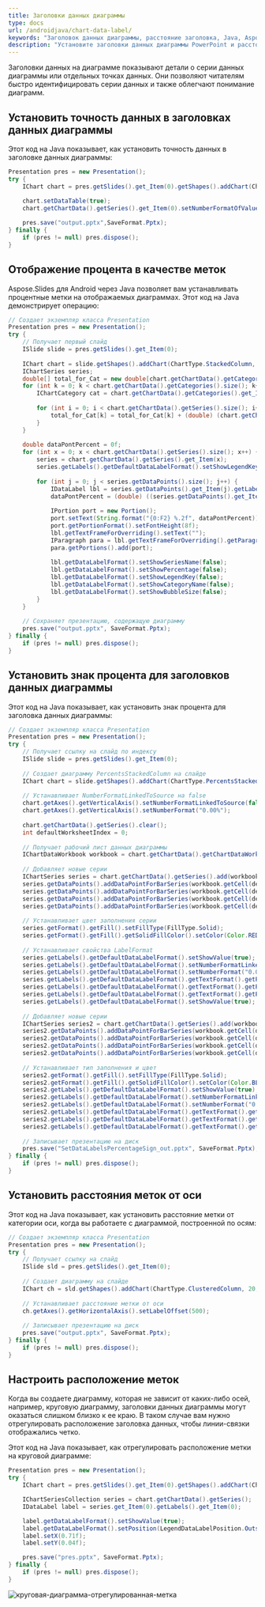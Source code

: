```yaml
---
title: Заголовки данных диаграммы
type: docs
url: /androidjava/chart-data-label/
keywords: "Заголовок данных диаграммы, расстояние заголовка, Java, Aspose.Slides для Android через Java"
description: "Установите заголовки данных диаграммы PowerPoint и расстояние в Java"
---
```


Заголовки данных на диаграмме показывают детали о серии данных диаграммы или отдельных точках данных. Они позволяют читателям быстро идентифицировать серии данных и также облегчают понимание диаграмм.

## **Установить точность данных в заголовках данных диаграммы**

Этот код на Java показывает, как установить точность данных в заголовке данных диаграммы:

```java
Presentation pres = new Presentation();
try {
    IChart chart = pres.getSlides().get_Item(0).getShapes().addChart(ChartType.Line, 50, 50, 450, 300);
    
    chart.setDataTable(true);
    chart.getChartData().getSeries().get_Item(0).setNumberFormatOfValues("#,##0.00");

    pres.save("output.pptx",SaveFormat.Pptx);
} finally {
    if (pres != null) pres.dispose();
}
```

## **Отображение процента в качестве меток**
Aspose.Slides для Android через Java позволяет вам устанавливать процентные метки на отображаемых диаграммах. Этот код на Java демонстрирует операцию:

```java
// Создает экземпляр класса Presentation
Presentation pres = new Presentation();
try {
    // Получает первый слайд
    ISlide slide = pres.getSlides().get_Item(0);
    
    IChart chart = slide.getShapes().addChart(ChartType.StackedColumn, 20, 20, 400, 400);
    IChartSeries series;
    double[] total_for_Cat = new double[chart.getChartData().getCategories().size()];
    for (int k = 0; k < chart.getChartData().getCategories().size(); k++) {
        IChartCategory cat = chart.getChartData().getCategories().get_Item(k);
    
        for (int i = 0; i < chart.getChartData().getSeries().size(); i++) {
            total_for_Cat[k] = total_for_Cat[k] + (double) (chart.getChartData().getSeries().get_Item(i).getDataPoints().get_Item(k).getValue().getData());
        }
    }
    
    double dataPontPercent = 0f;
    for (int x = 0; x < chart.getChartData().getSeries().size(); x++) {
        series = chart.getChartData().getSeries().get_Item(x);
        series.getLabels().getDefaultDataLabelFormat().setShowLegendKey(false);
    
        for (int j = 0; j < series.getDataPoints().size(); j++) {
            IDataLabel lbl = series.getDataPoints().get_Item(j).getLabel();
            dataPontPercent = (double) ((series.getDataPoints().get_Item(j).getValue().getData())) / (double) (total_for_Cat[j]) * 100;
    
            IPortion port = new Portion();
            port.setText(String.format("{0:F2} %.2f", dataPontPercent));
            port.getPortionFormat().setFontHeight(8f);
            lbl.getTextFrameForOverriding().setText("");
            IParagraph para = lbl.getTextFrameForOverriding().getParagraphs().get_Item(0);
            para.getPortions().add(port);
    
            lbl.getDataLabelFormat().setShowSeriesName(false);
            lbl.getDataLabelFormat().setShowPercentage(false);
            lbl.getDataLabelFormat().setShowLegendKey(false);
            lbl.getDataLabelFormat().setShowCategoryName(false);
            lbl.getDataLabelFormat().setShowBubbleSize(false);
        }
    }
    
    // Сохраняет презентацию, содержащую диаграмму
    pres.save("output.pptx", SaveFormat.Pptx);
} finally {
    if (pres != null) pres.dispose();
}
```

## **Установить знак процента для заголовков данных диаграммы**
Этот код на Java показывает, как установить знак процента для заголовка данных диаграммы:

```java
// Создает экземпляр класса Presentation
Presentation pres = new Presentation();
try {
    // Получает ссылку на слайд по индексу
    ISlide slide = pres.getSlides().get_Item(0);
    
    // Создает диаграмму PercentsStackedColumn на слайде
    IChart chart = slide.getShapes().addChart(ChartType.PercentsStackedColumn, 20, 20, 500, 400);
    
    // Устанавливает NumberFormatLinkedToSource на false
    chart.getAxes().getVerticalAxis().setNumberFormatLinkedToSource(false);
    chart.getAxes().getVerticalAxis().setNumberFormat("0.00%");
    
    chart.getChartData().getSeries().clear();
    int defaultWorksheetIndex = 0;
    
    // Получает рабочий лист данных диаграммы
    IChartDataWorkbook workbook = chart.getChartData().getChartDataWorkbook();
    
    // Добавляет новые серии
    IChartSeries series = chart.getChartData().getSeries().add(workbook.getCell(defaultWorksheetIndex, 0, 1, "Reds"), chart.getType());
    series.getDataPoints().addDataPointForBarSeries(workbook.getCell(defaultWorksheetIndex, 1, 1, 0.30));
    series.getDataPoints().addDataPointForBarSeries(workbook.getCell(defaultWorksheetIndex, 2, 1, 0.50));
    series.getDataPoints().addDataPointForBarSeries(workbook.getCell(defaultWorksheetIndex, 3, 1, 0.80));
    series.getDataPoints().addDataPointForBarSeries(workbook.getCell(defaultWorksheetIndex, 4, 1, 0.65));
    
    // Устанавливает цвет заполнения серии
    series.getFormat().getFill().setFillType(FillType.Solid);
    series.getFormat().getFill().getSolidFillColor().setColor(Color.RED);
    
    // Устанавливает свойства LabelFormat
    series.getLabels().getDefaultDataLabelFormat().setShowValue(true);
    series.getLabels().getDefaultDataLabelFormat().setNumberFormatLinkedToSource(false);
    series.getLabels().getDefaultDataLabelFormat().setNumberFormat("0.0%");
    series.getLabels().getDefaultDataLabelFormat().getTextFormat().getPortionFormat().setFontHeight(10);
    series.getLabels().getDefaultDataLabelFormat().getTextFormat().getPortionFormat().getFillFormat().setFillType(FillType.Solid);
    series.getLabels().getDefaultDataLabelFormat().getTextFormat().getPortionFormat().getFillFormat().getSolidFillColor().setColor(Color.WHITE);
    series.getLabels().getDefaultDataLabelFormat().setShowValue(true);
    
    // Добавляет новые серии
    IChartSeries series2 = chart.getChartData().getSeries().add(workbook.getCell(defaultWorksheetIndex, 0, 2, "Blues"), chart.getType());
    series2.getDataPoints().addDataPointForBarSeries(workbook.getCell(defaultWorksheetIndex, 1, 2, 0.70));
    series2.getDataPoints().addDataPointForBarSeries(workbook.getCell(defaultWorksheetIndex, 2, 2, 0.50));
    series2.getDataPoints().addDataPointForBarSeries(workbook.getCell(defaultWorksheetIndex, 3, 2, 0.20));
    series2.getDataPoints().addDataPointForBarSeries(workbook.getCell(defaultWorksheetIndex, 4, 2, 0.35));
    
    // Устанавливает тип заполнения и цвет
    series2.getFormat().getFill().setFillType(FillType.Solid);
    series2.getFormat().getFill().getSolidFillColor().setColor(Color.BLUE);
    series2.getLabels().getDefaultDataLabelFormat().setShowValue(true);
    series2.getLabels().getDefaultDataLabelFormat().setNumberFormatLinkedToSource(false);
    series2.getLabels().getDefaultDataLabelFormat().setNumberFormat("0.0%");
    series2.getLabels().getDefaultDataLabelFormat().getTextFormat().getPortionFormat().setFontHeight(10);
    series2.getLabels().getDefaultDataLabelFormat().getTextFormat().getPortionFormat().getFillFormat().setFillType(FillType.Solid);
    series2.getLabels().getDefaultDataLabelFormat().getTextFormat().getPortionFormat().getFillFormat().getSolidFillColor().setColor(Color.WHITE);
    
    // Записывает презентацию на диск
    pres.save("SetDataLabelsPercentageSign_out.pptx", SaveFormat.Pptx);
} finally {
    if (pres != null) pres.dispose();
}
```

## **Установить расстояния меток от оси**
Этот код на Java показывает, как установить расстояние метки от категории оси, когда вы работаете с диаграммой, построенной по осям:

```java
// Создает экземпляр класса Presentation
Presentation pres = new Presentation();
try {
    // Получает ссылку на слайд
    ISlide sld = pres.getSlides().get_Item(0);
    
    // Создает диаграмму на слайде
    IChart ch = sld.getShapes().addChart(ChartType.ClusteredColumn, 20, 20, 500, 300);
    
    // Устанавливает расстояние метки от оси
    ch.getAxes().getHorizontalAxis().setLabelOffset(500);
    
    // Записывает презентацию на диск
    pres.save("output.pptx", SaveFormat.Pptx);
} finally {
    if (pres != null) pres.dispose();
}
```

## **Настроить расположение меток**

Когда вы создаете диаграмму, которая не зависит от каких-либо осей, например, круговую диаграмму, заголовки данных диаграммы могут оказаться слишком близко к ее краю. В таком случае вам нужно отрегулировать расположение заголовка данных, чтобы линии-связки отображались четко.

Этот код на Java показывает, как отрегулировать расположение метки на круговой диаграмме:

```java
Presentation pres = new Presentation();
try {
    IChart chart = pres.getSlides().get_Item(0).getShapes().addChart(ChartType.Pie, 50, 50, 200, 200);

    IChartSeriesCollection series = chart.getChartData().getSeries();
    IDataLabel label = series.get_Item(0).getLabels().get_Item(0);

    label.getDataLabelFormat().setShowValue(true);
    label.getDataLabelFormat().setPosition(LegendDataLabelPosition.OutsideEnd);
    label.setX(0.71f);
    label.setY(0.04f);

    pres.save("pres.pptx", SaveFormat.Pptx);
} finally {
    if (pres != null) pres.dispose();
}
```

![круговая-диаграмма-отрегулированная-метка](pie-chart-adjusted-label.png)